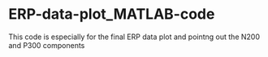 # ERP-data-plot_MATLAB-code
This code is especially for the final ERP data plot and pointng out the N200 and P300 components
